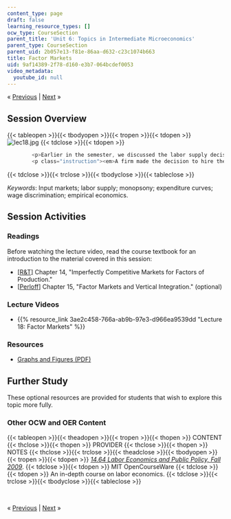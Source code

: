 ```yaml
---
content_type: page
draft: false
learning_resource_types: []
ocw_type: CourseSection
parent_title: 'Unit 6: Topics in Intermediate Microeconomics'
parent_type: CourseSection
parent_uid: 2b057e13-f81e-86aa-d632-c23c1074b663
title: Factor Markets
uid: 9af14389-2f78-d160-e3b7-064bcdef0053
video_metadata:
  youtube_id: null
---
```

« [Previous](./resolveuid/2b057e13f81e86aad632c23c1074b663) | [Next](./resolveuid/7c6e1dca9e9d7e001941647141088a9a) »

## Session Overview

{{< tableopen >}}{{< tbodyopen >}}{{< tropen >}}{{< tdopen >}}
![lec18.jpg](./resolveuid/be28d6753c004d6269ce2cd84eb6c324)
{{< tdclose >}}{{< tdopen >}}

```c
        <p>Earlier in the semester, we discussed the labor supply decisions made by consumers when deciding how much they should or should not work. However, firms have the power to decide how many workers to hire. This lecture focuses on the operation of firms in the factor markets that supply the factors (labor and capital) they use in production.</p>
        <p class="instruction"><em>A firm made the decision to hire these workers. In this lecture, discover the determinants of this decision! Image courtesy of <a href="http://www.flickr.com/photos/remkotanis/4094323478/in/photostream/">Remko Tanis</a> on Flickr.</em></p>
```

{{< tdclose >}}{{< trclose >}}{{< tbodyclose >}}{{< tableclose >}}

*Keywords*: Input markets; labor supply; monopsony; expenditure curves; wage discrimination; empirical economics.

## Session Activities

### Readings

Before watching the lecture video, read the course textbook for an introduction to the material covered in this session:

- [\[R&T\]](./resolveuid/8abb293b49d8047a3f3674bfa02e78f7#_R_T_) Chapter 14, "Imperfectly Competitive Markets for Factors of Production."
- \[[Perloff](./resolveuid/8abb293b49d8047a3f3674bfa02e78f7#_Perloff_)\] Chapter 15, "Factor Markets and Vertical Integration." (optional)

### Lecture Videos

- {{% resource_link 3ae2c458-766a-ab9b-97e3-d966ea9539dd "Lecture 18: Factor Markets" %}}

### Resources

- [Graphs and Figures (PDF)](./resolveuid/0e1e66cab31c61557e4b1e13695c6299)

## Further Study

These optional resources are provided for students that wish to explore this topic more fully.

### Other OCW and OER Content

{{< tableopen >}}{{< theadopen >}}{{< tropen >}}{{< thopen >}}
CONTENT
{{< thclose >}}{{< thopen >}}
PROVIDER
{{< thclose >}}{{< thopen >}}
NOTES
{{< thclose >}}{{< trclose >}}{{< theadclose >}}{{< tbodyopen >}}{{< tropen >}}{{< tdopen >}}
[*14.64 Labor Economics and Public Policy, Fall 2009*](./resolveuid/e622054a701ceb2270808498b48968b0).
{{< tdclose >}}{{< tdopen >}}
MIT OpenCourseWare
{{< tdclose >}}{{< tdopen >}}
An in-depth course on labor economics.
{{< tdclose >}}{{< trclose >}}{{< tbodyclose >}}{{< tableclose >}}

 

« [Previous](./resolveuid/2b057e13f81e86aad632c23c1074b663) | [Next](./resolveuid/7c6e1dca9e9d7e001941647141088a9a) »